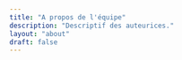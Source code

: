 ```yaml
---
title: "A propos de l'équipe"
description: "Descriptif des auteurices."
layout: "about"
draft: false
---
```


